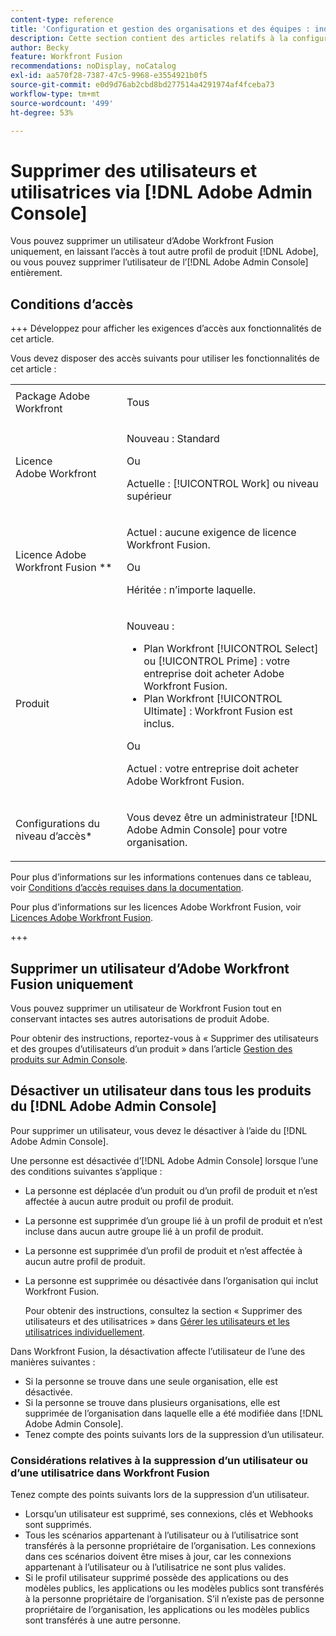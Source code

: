 ```yaml
---
content-type: reference
title: 'Configuration et gestion des organisations et des équipes : index des articles'
description: Cette section contient des articles relatifs à la configuration et à la gestion des organisations et des équipes dans Adobe Workfront Fusion.
author: Becky
feature: Workfront Fusion
recommendations: noDisplay, noCatalog
exl-id: aa570f28-7387-47c5-9968-e3554921b0f5
source-git-commit: e0d9d76ab2cbd8bd277514a4291974af4fceba73
workflow-type: tm+mt
source-wordcount: '499'
ht-degree: 53%

---
```


# Supprimer des utilisateurs et utilisatrices via [!DNL Adobe Admin Console]

Vous pouvez supprimer un utilisateur d’Adobe Workfront Fusion uniquement, en laissant l’accès à tout autre profil de produit [!DNL Adobe], ou vous pouvez supprimer l’utilisateur de l’[!DNL Adobe Admin Console] entièrement.

## Conditions d’accès

+++ Développez pour afficher les exigences d’accès aux fonctionnalités de cet article.

Vous devez disposer des accès suivants pour utiliser les fonctionnalités de cet article :

<table style="table-layout:auto">
 <col> 
 <col> 
 <tbody> 
  <tr> 
   <td role="rowheader">Package Adobe Workfront</td> 
   <td> <p>Tous</p> </td> 
  </tr> 
  <tr data-mc-conditions=""> 
   <td role="rowheader">Licence Adobe Workfront</td> 
   <td> <p>Nouveau : Standard</p><p>Ou</p><p>Actuelle : [!UICONTROL Work] ou niveau supérieur</p> </td> 
  </tr> 
  <tr> 
   <td role="rowheader">Licence Adobe Workfront Fusion **</td> 
   <td>
   <p>Actuel : aucune exigence de licence Workfront Fusion.</p>
   <p>Ou</p>
   <p>Héritée : n’importe laquelle. </p>
   </td> 
  </tr> 
  <tr> 
   <td role="rowheader">Produit</td> 
   <td>
   <p>Nouveau :</p> <ul><li>Plan Workfront [!UICONTROL Select] ou [!UICONTROL Prime] : votre entreprise doit acheter Adobe Workfront Fusion.</li><li>Plan Workfront [!UICONTROL Ultimate] : Workfront Fusion est inclus.</li></ul>
   <p>Ou</p>
   <p>Actuel : votre entreprise doit acheter Adobe Workfront Fusion.</p>
   </td> 
  </tr>
  <tr data-mc-conditions=""> 
   <td role="rowheader">Configurations du niveau d’accès*</td> 
   <td> 
     <p>Vous devez être un administrateur [!DNL Adobe Admin Console] pour votre organisation.</p>
   </td> 
  </tr> 
 </tbody> 
</table>

Pour plus d’informations sur les informations contenues dans ce tableau, voir [Conditions d’accès requises dans la documentation](/help/workfront-fusion/references/licenses-and-roles/access-level-requirements-in-documentation.md).

Pour plus d’informations sur les licences Adobe Workfront Fusion, voir [Licences Adobe Workfront Fusion](/help/workfront-fusion/set-up-and-manage-workfront-fusion/licensing-operations-overview/license-automation-vs-integration.md).

+++

## Supprimer un utilisateur d’Adobe Workfront Fusion uniquement

Vous pouvez supprimer un utilisateur de Workfront Fusion tout en conservant intactes ses autres autorisations de produit Adobe.

Pour obtenir des instructions, reportez-vous à « Supprimer des utilisateurs et des groupes d’utilisateurs d’un produit » dans l’article [Gestion des produits sur Admin Console](https://helpx.adobe.com/fr/enterprise/using/manage-products.html).

## Désactiver un utilisateur dans tous les produits du [!DNL Adobe Admin Console]

Pour supprimer un utilisateur, vous devez le désactiver à l’aide du [!DNL Adobe Admin Console].

Une personne est désactivée d’[!DNL Adobe Admin Console] lorsque l’une des conditions suivantes s’applique :

* La personne est déplacée d’un produit ou d’un profil de produit et n’est affectée à aucun autre produit ou profil de produit.
* La personne est supprimée d’un groupe lié à un profil de produit et n’est incluse dans aucun autre groupe lié à un profil de produit.
* La personne est supprimée d’un profil de produit et n’est affectée à aucun autre profil de produit.
* La personne est supprimée ou désactivée dans l’organisation qui inclut Workfront Fusion.

  Pour obtenir des instructions, consultez la section « Supprimer des utilisateurs et des utilisatrices » dans [Gérer les utilisateurs et les utilisatrices individuellement](https://helpx.adobe.com/fr/enterprise/using/manage-users-individually.html).

Dans Workfront Fusion, la désactivation affecte l’utilisateur de l’une des manières suivantes :

* Si la personne se trouve dans une seule organisation, elle est désactivée.
* Si la personne se trouve dans plusieurs organisations, elle est supprimée de l’organisation dans laquelle elle a été modifiée dans [!DNL Adobe Admin Console].
* Tenez compte des points suivants lors de la suppression d’un utilisateur.

### Considérations relatives à la suppression d’un utilisateur ou d’une utilisatrice dans Workfront Fusion

Tenez compte des points suivants lors de la suppression d’un utilisateur.

* Lorsqu’un utilisateur est supprimé, ses connexions, clés et Webhooks sont supprimés.
* Tous les scénarios appartenant à l’utilisateur ou à l’utilisatrice sont transférés à la personne propriétaire de l’organisation. Les connexions dans ces scénarios doivent être mises à jour, car les connexions appartenant à l’utilisateur ou à l’utilisatrice ne sont plus valides.
* Si le profil utilisateur supprimé possède des applications ou des modèles publics, les applications ou les modèles publics sont transférés à la personne propriétaire de l’organisation. S’il n’existe pas de personne propriétaire de l’organisation, les applications ou les modèles publics sont transférés à une autre personne.

